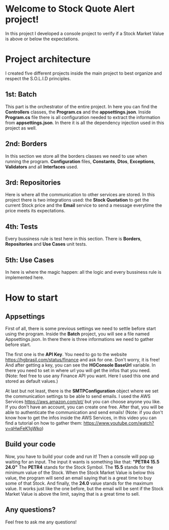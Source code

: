 # Welcome to Stock Quote Alert project!

In this project I developed a console project to verify if a Stock Market Value is above or below the expectations.


# Project architecture

I created five different projects inside the main project to best organize and respect the S.O.L.I.D principles.

## 1st: Batch

This part is the orchestrator of the entire project. In here you can find the **Controllers** classes, the **Program.cs** and the **appsettings.json**.
Inside **Program.cs** file there is all configuration needed to extract the information from **appsettings.json**. In there it is all the dependency injection used in this project as well.

## 2nd: Borders

In this section we store all the borders classes we need to use when running the program. **Configuration** files, **Constants**, **Dtos**, **Exceptions**, **Validators** and all **Interfaces** used.

## 3rd: Repositories

Here is where all the communication to other services are stored. In this project there is two integrations used: the **Stock Quotation** to get the current Stock price and the **Email** service to send a message everytime the price meets its expectations.

## 4th: Tests

Every bussiness rule is test here in this section. There is **Borders**, **Repositories** and **Use Cases** unit tests.

## 5th: Use Cases

In here is where the magic happen: all the logic and every bussiness rule is implemented here.


# How to start

## Appsettings

First of all, there is some previous settings we need to settle before start using the program. Inside the **Batch** project, you will see a file named Appsettings.json. In there there is three informations we need to gather before start.

The first one is the **API Key**. You need to go to the website https://hgbrasil.com/status/finance and ask for one. Don't worry, it is free! And after getting a key, you can see the **HGConsole BaseUrl** variable. In there you need to set in where url you will get the infos that you need. (Note: feel free to use any Finance API you want. Here I used this one and stored as default values.)

At last but not least, there is the **SMTPConfiguration** object where we set the communication settings to be able to send emails. I used the AWS Services https://aws.amazon.com/pt/ but you can choose anyone you like. If you don't have an account, you can create one free. After that, you will be able to authenticate the communication and send emails! (Note: if you don't know how to get the infos inside the AWS Services, in this video you can find a tutorial on how to gather them: https://www.youtube.com/watch?v=qHwFeK1gWko)

## Build your code

Now, you have to build your code and run it! Then a console will pop up waiting for an input. The input it wants is something like that: **"PETR4 15.5 24.0"**
The **PETR4** stands for the Stock Symbol.
The **15.5** stands for the minimum value of the Stock. When the Stock Market Value is below this value, the program will send an email saying that is a great time to buy some of that Stock.
And finally, the **24.0** value stands for the maximum value. It works just like the one before, but the email will be sent if the Stock Market Value is above the limit, saying that is a great time to sell.

## Any questions?

Feel free to ask me any questions!
